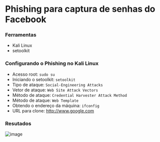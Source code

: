 # Phishing para captura de senhas do Facebook

### Ferramentas

- Kali Linux
- setoolkit

### Configurando o Phishing no Kali Linux

- Acesso root: ``` sudo su ```
- Iniciando o setoolkit: ``` setoolkit ```
- Tipo de ataque: ``` Social-Engineering Attacks ```
- Vetor de ataque: ``` Web Site Attack Vectors ```
- Método de ataque: ```Credential Harvester Attack Method ```
- Método de ataque: ``` Web Template ```
- Obtendo o endereço da máquina: ``` ifconfig ```
- URL para clone: http://www.google.com

### Resutados
![image](https://github.com/user-attachments/assets/15ec2de3-6888-4e7e-a0ca-3b0c4bc5e125)
